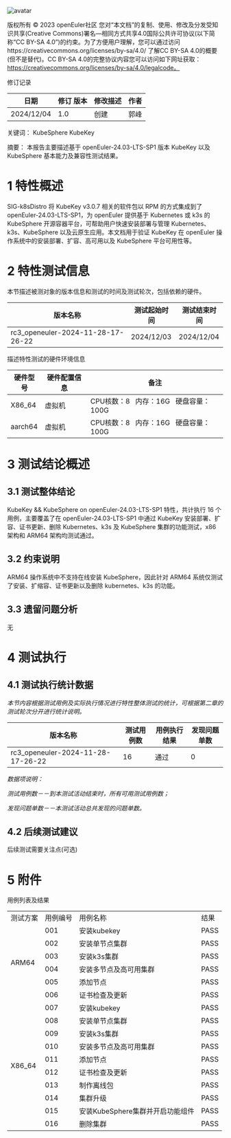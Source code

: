 ![avatar](../images/openEuler.png)


版权所有 © 2023  openEuler社区
 您对“本文档”的复制、使用、修改及分发受知识共享(Creative Commons)署名—相同方式共享4.0国际公共许可协议(以下简称“CC BY-SA 4.0”)的约束。为了方便用户理解，您可以通过访问https://creativecommons.org/licenses/by-sa/4.0/ 了解CC BY-SA 4.0的概要 (但不是替代)。CC BY-SA 4.0的完整协议内容您可以访问如下网址获取：https://creativecommons.org/licenses/by-sa/4.0/legalcode。

修订记录

| 日期 | 修订   版本 | 修改描述 | 作者 |
| ---- | ----------- | -------- | ---- |
|  2024/12/04   |    1.0         |   创建       |  郭峰    |


 关键词： KubeSphere KubeKey

 

摘要：
本报告主要描述基于 openEuler-24.03-LTS-SP1 版本 KubeKey 以及 KubeSphere 基本能力及兼容性测试结果。
 


# 1     特性概述
SIG-k8sDistro 将 KubeKey v3.0.7 相关的软件包以 RPM 的方式集成到了 openEuler-24.03-LTS-SP1，为 openEuler 提供基于 Kubernetes 或 k3s 的 KubeSphere 开源容器平台，可帮助用户快速安装部署与管理 Kubernetes、k3s、KubeSphere 以及云原生应用。本文档用于验证 KubeKey 在 openEuler 操作系统中的安装部署、扩容、高可用以及 KubeSphere 平台可用性等。

# 2     特性测试信息

本节描述被测对象的版本信息和测试的时间及测试轮次，包括依赖的硬件。

| 版本名称 | 测试起始时间 | 测试结束时间 |
| -------- | ------------ | ------------ |
|   rc3_openeuler-2024-11-28-17-26-22       |       2024/12/03       |     2024/12/04         |


描述特性测试的硬件环境信息

| 硬件型号 | 硬件配置信息 | 备注 |
| -------- | ------------ | ---- |
|     X86_64     |   虚拟机     |  CPU核数：8 &nbsp; 内存：16G &nbsp; 硬盘容量：100G    |
|     aarch64     |   虚拟机     |  CPU核数：8 &nbsp; 内存：16G &nbsp; 硬盘容量：100G    |

# 3     测试结论概述

## 3.1   测试整体结论

KubeKey && KubeSphere on openEuler-24.03-LTS-SP1 特性，共计执行 16 个用例，主要覆盖了在 openEuler-24.03-LTS-SP1 中通过 KubeKey 安装部署、扩容、证书更新、删除 Kubernetes、k3s 及 KubeSphere 集群的功能测试，x86 架构和 ARM64 架构均测试通过。


## 3.2   约束说明

ARM64 操作系统中不支持在线安装 KubeSphere，因此针对 ARM64 系统仅测试了安装、扩缩容、证书更新以及删除 kubernetes、k3s 的功能。

## 3.3   遗留问题分析

无   

# 4     测试执行

## 4.1   测试执行统计数据

*本节内容根据测试用例及实际执行情况进行特性整体测试的统计，可根据第二章的测试轮次分开进行统计说明。*

| 版本名称 | 测试用例数 | 用例执行结果 | 发现问题单数 |
| -------- | ---------- | ------------ | ------------ |
|  rc3_openeuler-2024-11-28-17-26-22       |    16        |     通过         |      0        |


*数据项说明：*

*测试用例数－－到本测试活动结束时，所有可用测试用例数；*

*发现问题单数－－本测试活动总共发现的问题单数。*

## 4.2   后续测试建议

后续测试需要关注点(可选)

# 5     附件

用例列表及结果


<table>
  <tr>
    <td>测试方案</td>
    <td>用例编号</td>
    <td>用例名称</td>
    <td>结果</td>
  </tr>
  <tr>
    <tr>
      <td rowspan="6">ARM64</td>
      <td>001</td>
      <td>安装kubekey</td>
      <td>PASS</td>
    </tr>
    <tr>
      <td>002</td>
      <td>安装单节点集群</td>
      <td>PASS</td>
    </tr>
    <tr>
      <td>003</td>
      <td>安装k3s集群</td>
      <td>PASS</td>
    </tr>
    <tr>
      <td>004</td>
      <td>安装多节点及高可用集群</td>
      <td>PASS</td>
    </tr>
    <tr>
      <td>005</td>
      <td>添加节点</td>
      <td>PASS</td>
    </tr>
    <tr>
      <td>006</td>
      <td>证书检查及更新</td>
      <td>PASS</td>
    </tr>
    <tr>
      <td rowspan="10">X86_64</td>
      <td>007</td>
      <td>安装kubekey</td>
      <td>PASS</td>
    </tr>
    <tr>
      <td>008</td>
      <td>安装单节点集群</td>
      <td>PASS</td>
    </tr>
    <tr>
      <td>009</td>
      <td>安装k3s集群</td>
      <td>PASS</td>
    </tr>
    <tr>
      <td>010</td>
      <td>安装多节点及高可用集群</td>
      <td>PASS</td>
    </tr>
    <tr>
      <td>011</td>
      <td>添加节点</td>
      <td>PASS</td>
    </tr>
    <tr>
      <td>012</td>
      <td>证书检查及更新</td>
      <td>PASS</td>
    </tr>
    <tr>
      <td>013</td>
      <td>制作离线包</td>
      <td>PASS</td>
    </tr>
    <tr>
      <td>014</td>
      <td>集群升级</td>
      <td>PASS</td>
    </tr>
    <tr>
      <td>015</td>
      <td>安装KubeSphere集群并开启功能组件</td>
      <td>PASS</td>
    </tr>
    <tr>
      <td>016</td>
      <td>删除集群</td>
      <td>PASS</td>
    </tr>
  </tr>
</table>


 



 

 
